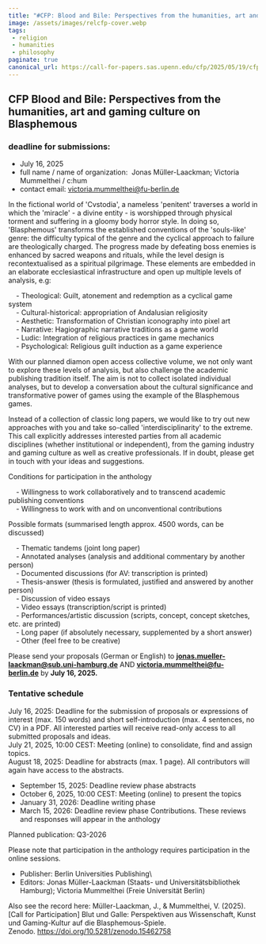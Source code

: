 ```yaml
---
title: "#CFP: Blood and Bile: Perspectives from the humanities, art and gaming culture on Blasphemous"
image: /assets/images/relcfp-cover.webp
tags:
 - religion
 - humanities
 - philosophy
paginate: true 
canonical_url: https://call-for-papers.sas.upenn.edu/cfp/2025/05/19/cfp-blood-and-bile-perspectives-from-the-humanities-art-and-gaming-culture-on
---
```

CFP Blood and Bile: Perspectives from the humanities, art and gaming culture on Blasphemous
-------------------------------------------------------------------------------------------

### deadline for submissions: 
- July 16, 2025
- full name / name of organization:  Jonas Müller-Laackman; Victoria Mummelthei / c:hum
- contact email: <victoria.mummelthei@fu-berlin.de>

In the fictional world of 'Cvstodia', a nameless 'penitent' traverses a world in which the 'miracle' - a divine entity - is worshipped through physical torment and suffering in a gloomy body horror style. In doing so, 'Blasphemous' transforms the established conventions of the 'souls-like' genre: the difficulty typical of the genre and the cyclical approach to failure are theologically charged. The progress made by defeating boss enemies is enhanced by sacred weapons and rituals, while the level design is recontextualised as a spiritual pilgrimage. These elements are embedded in an elaborate ecclesiastical infrastructure and open up multiple levels of analysis, e.g:

    - Theological: Guilt, atonement and redemption as a cyclical game system\
    - Cultural-historical: appropriation of Andalusian religiosity\
    - Aesthetic: Transformation of Christian iconography into pixel art\
    - Narrative: Hagiographic narrative traditions as a game world\
    - Ludic: Integration of religious practices in game mechanics\
    - Psychological: Religious guilt induction as a game experience

With our planned diamon open access collective volume, we not only want to explore these levels of analysis, but also challenge the academic publishing tradition itself. The aim is not to collect isolated individual analyses, but to develop a conversation about the cultural significance and transformative power of games using the example of the Blasphemous games.

Instead of a collection of classic long papers, we would like to try out new approaches with you and take so-called 'interdisciplinarity' to the extreme. This call explicitly addresses interested parties from all academic disciplines (whether institutional or independent), from the gaming industry and gaming culture as well as creative professionals. If in doubt, please get in touch with your ideas and suggestions.

Conditions for participation in the anthology

    - Willingness to work collaboratively and to transcend academic publishing conventions\
    - Willingness to work with and on unconventional contributions

Possible formats (summarised length approx. 4500 words, can be discussed)

    - Thematic tandems (joint long paper)\
    - Annotated analyses (analysis and additional commentary by another person)\
    - Documented discussions (for AV: transcription is printed)\
    - Thesis-answer (thesis is formulated, justified and answered by another person)\
    - Discussion of video essays\
    - Video essays (transcription/script is printed)\
    - Performances/artistic discussion (scripts, concept, concept sketches, etc. are printed)\
    - Long paper (if absolutely necessary, supplemented by a short answer)\
    - Other (feel free to be creative)

Please send your proposals (German or English) to **<jonas.mueller-laackman@sub.uni-hamburg.de>** AND **<victoria.mummelthei@fu-berlin.de>** by **July 16, 2025.**

### Tentative schedule

July 16, 2025: Deadline for the submission of proposals or expressions of interest (max. 150 words) and short self-introduction (max. 4 sentences, no CV) in a PDF. All interested parties will receive read-only access to all submitted proposals and ideas.\
July 21, 2025, 10:00 CEST: Meeting (online) to consolidate, find and assign topics.\
August 18, 2025: Deadline for abstracts (max. 1 page). All contributors will again have access to the abstracts.

- September 15, 2025: Deadline review phase abstracts
- October 6, 2025, 10:00 CEST: Meeting (online) to present the topics
- January 31, 2026: Deadline writing phase
- March 15, 2026: Deadline review phase Contributions. These reviews and responses will appear in the anthology

Planned publication: Q3-2026

Please note that participation in the anthology requires participation in the online sessions.

- Publisher: Berlin Universities Publishing\
- Editors: Jonas Müller-Laackman (Staats- und Universitätsbibliothek Hamburg); Victoria Mummelthei (Freie Universität Berlin)

Also see the record here: Müller-Laackman, J., & Mummelthei, V. (2025). [Call for Participation] Blut und Galle: Perspektiven aus Wissenschaft, Kunst und Gaming-Kultur auf die Blasphemous-Spiele. Zenodo. <https://doi.org/10.5281/zenodo.15462758>
